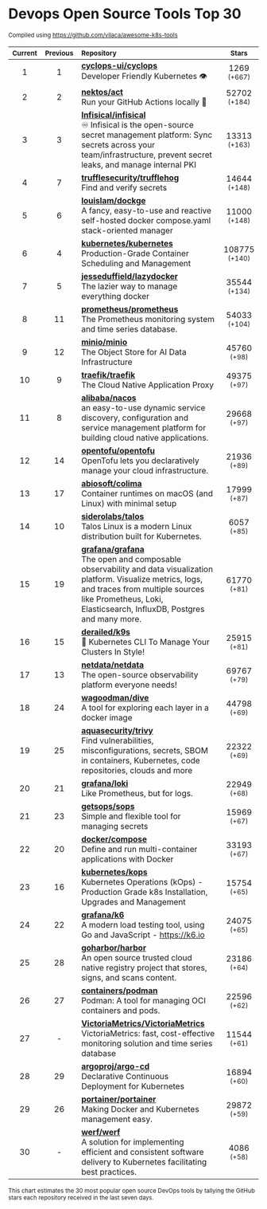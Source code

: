 # Devops Open Source Tools Top 30
<sup>Compiled using https://github.com/vilaca/awesome-k8s-tools</sup>
<div align="center">

|<sub>Current</sub>|<sub>Previous</sub>|<sub>Repository</sub>|<sub>Stars</sub>|
|:---:|:---:|:---|:---:|
|1|1|[**cyclops-ui/cyclops**](https://github.com/cyclops-ui/cyclops)<br/>Developer Friendly Kubernetes 👁️|1269 <sup>(+667)</sup>|
|2|2|[**nektos/act**](https://github.com/nektos/act)<br/>Run your GitHub Actions locally 🚀|52702 <sup>(+184)</sup>|
|3|3|[**Infisical/infisical**](https://github.com/Infisical/infisical)<br/>♾ Infisical is the open-source secret management platform: Sync secrets across your team/infrastructure, prevent secret leaks, and manage internal PKI|13313 <sup>(+163)</sup>|
|4|7|[**trufflesecurity/trufflehog**](https://github.com/trufflesecurity/trufflehog)<br/>Find and verify secrets|14644 <sup>(+148)</sup>|
|5|6|[**louislam/dockge**](https://github.com/louislam/dockge)<br/>A fancy, easy-to-use and reactive self-hosted docker compose.yaml stack-oriented manager|11000 <sup>(+148)</sup>|
|6|4|[**kubernetes/kubernetes**](https://github.com/kubernetes/kubernetes)<br/>Production-Grade Container Scheduling and Management|108775 <sup>(+140)</sup>|
|7|5|[**jesseduffield/lazydocker**](https://github.com/jesseduffield/lazydocker)<br/>The lazier way to manage everything docker|35544 <sup>(+134)</sup>|
|8|11|[**prometheus/prometheus**](https://github.com/prometheus/prometheus)<br/>The Prometheus monitoring system and time series database.|54033 <sup>(+104)</sup>|
|9|12|[**minio/minio**](https://github.com/minio/minio)<br/>The Object Store for AI Data Infrastructure|45760 <sup>(+98)</sup>|
|10|9|[**traefik/traefik**](https://github.com/traefik/traefik)<br/>The Cloud Native Application Proxy|49375 <sup>(+97)</sup>|
|11|8|[**alibaba/nacos**](https://github.com/alibaba/nacos)<br/>an easy-to-use dynamic service discovery, configuration and service management platform for building cloud native applications.|29668 <sup>(+97)</sup>|
|12|14|[**opentofu/opentofu**](https://github.com/opentofu/opentofu)<br/>OpenTofu lets you declaratively manage your cloud infrastructure.|21936 <sup>(+89)</sup>|
|13|17|[**abiosoft/colima**](https://github.com/abiosoft/colima)<br/>Container runtimes on macOS (and Linux) with minimal setup|17999 <sup>(+87)</sup>|
|14|10|[**siderolabs/talos**](https://github.com/siderolabs/talos)<br/>Talos Linux is a modern Linux distribution built for Kubernetes.|6057 <sup>(+85)</sup>|
|15|19|[**grafana/grafana**](https://github.com/grafana/grafana)<br/>The open and composable observability and data visualization platform. Visualize metrics, logs, and traces from multiple sources like Prometheus, Loki, Elasticsearch, InfluxDB, Postgres and many more. |61770 <sup>(+81)</sup>|
|16|15|[**derailed/k9s**](https://github.com/derailed/k9s)<br/>🐶 Kubernetes CLI To Manage Your Clusters In Style!|25915 <sup>(+81)</sup>|
|17|13|[**netdata/netdata**](https://github.com/netdata/netdata)<br/>The open-source observability platform everyone needs!|69767 <sup>(+79)</sup>|
|18|24|[**wagoodman/dive**](https://github.com/wagoodman/dive)<br/>A tool for exploring each layer in a docker image|44798 <sup>(+69)</sup>|
|19|25|[**aquasecurity/trivy**](https://github.com/aquasecurity/trivy)<br/>Find vulnerabilities, misconfigurations, secrets, SBOM in containers, Kubernetes, code repositories, clouds and more|22322 <sup>(+69)</sup>|
|20|21|[**grafana/loki**](https://github.com/grafana/loki)<br/>Like Prometheus, but for logs.|22949 <sup>(+68)</sup>|
|21|23|[**getsops/sops**](https://github.com/getsops/sops)<br/>Simple and flexible tool for managing secrets|15969 <sup>(+67)</sup>|
|22|20|[**docker/compose**](https://github.com/docker/compose)<br/>Define and run multi-container applications with Docker|33193 <sup>(+67)</sup>|
|23|16|[**kubernetes/kops**](https://github.com/kubernetes/kops)<br/>Kubernetes Operations (kOps) - Production Grade k8s Installation, Upgrades and Management|15754 <sup>(+65)</sup>|
|24|22|[**grafana/k6**](https://github.com/grafana/k6)<br/>A modern load testing tool, using Go and JavaScript - https://k6.io|24075 <sup>(+65)</sup>|
|25|28|[**goharbor/harbor**](https://github.com/goharbor/harbor)<br/>An open source trusted cloud native registry project that stores, signs, and scans content.|23186 <sup>(+64)</sup>|
|26|27|[**containers/podman**](https://github.com/containers/podman)<br/>Podman: A tool for managing OCI containers and pods.|22596 <sup>(+62)</sup>|
|27|-|[**VictoriaMetrics/VictoriaMetrics**](https://github.com/VictoriaMetrics/VictoriaMetrics)<br/>VictoriaMetrics: fast, cost-effective monitoring solution and time series database|11544 <sup>(+61)</sup>|
|28|29|[**argoproj/argo-cd**](https://github.com/argoproj/argo-cd)<br/>Declarative Continuous Deployment for Kubernetes|16894 <sup>(+60)</sup>|
|29|26|[**portainer/portainer**](https://github.com/portainer/portainer)<br/>Making Docker and Kubernetes management easy.|29872 <sup>(+59)</sup>|
|30|-|[**werf/werf**](https://github.com/werf/werf)<br/>A solution for implementing efficient and consistent software delivery to Kubernetes facilitating best practices.|4086 <sup>(+58)</sup>|


</div>

<sub>This chart estimates the 30 most popular open source DevOps tools by tallying the GitHub stars each repository received in the last seven days.</sub>
